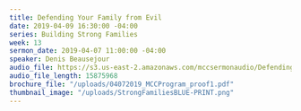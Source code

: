 ```yaml
---
title: Defending Your Family from Evil
date: 2019-04-09 16:30:00 -04:00
series: Building Strong Families
week: 13
sermon_date: 2019-04-07 11:00:00 -04:00
speaker: Denis Beausejour
audio_file: https://s3.us-east-2.amazonaws.com/mccsermonaudio/Defending+Your+Family+from+Evil.lite.mp3
audio_file_length: 15875968
brochure_file: "/uploads/04072019_MCCProgram_proof1.pdf"
thumbnail_image: "/uploads/StrongFamiliesBLUE-PRINT.png"
---
```

